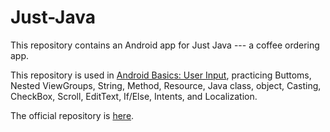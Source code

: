 # Just-Java
This repository contains an Android app for Just Java --- a coffee ordering app.

This repository is used in [Android Basics: User Input](https://classroom.udacity.com/courses/ud836), practicing Buttoms, Nested ViewGroups, String, Method, Resource, Java class, object, Casting, CheckBox, Scroll, EditText, If/Else, Intents, and Localization.

The official repository is [here](https://github.com/udacity/Just-Java).
